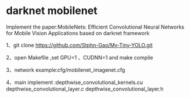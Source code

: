 # darknet mobilenet

Implement  the paper:MobileNets: Efficient Convolutional Neural Networks for Mobile Vision Applications  based on darknet framework

1、git clone https://github.com/Stphn-Gao/My-Tiny-YOLO.git

2、open Makefile ,set GPU=1 、CUDNN=1 and make compile

3、network example:cfg/mobilenet_imagenet.cfg 

4、main implement :depthwise_convolutional_kernels.cu  depthwise_convolutional_layer.c depthwise_convolutional_layer.h
